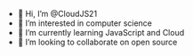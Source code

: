 - 👋 Hi, I’m @CloudJS21
- 👀 I’m interested in computer science
- 🌱 I’m currently learning JavaScript and Cloud 
- 💞️ I’m looking to collaborate on open source


<!---
CloudJS21/CloudJS21 is a ✨ special ✨ repository because its `README.md` (this file) appears on your GitHub profile.
You can click the Preview link to take a look at your changes.
--->
